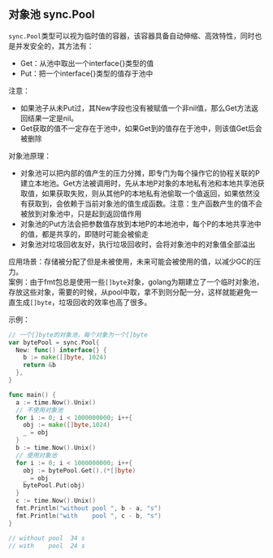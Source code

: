 ## 对象池 sync.Pool

`sync.Pool`类型可以视为临时值的容器，该容器具备自动伸缩、高效特性，同时也是并发安全的，其方法有：
- Get：从池中取出一个interface{}类型的值
- Put：把一个interface{}类型的值存于池中

注意：
- 如果池子从未Put过，其New字段也没有被赋值一个非nil值，那么Get方法返回结果一定是nil。  
- Get获取的值不一定存在于池中，如果Get到的值存在于池中，则该值Get后会被删除

对象池原理：
- 对象池可以把内部的值产生的压力分摊，即专门为每个操作它的协程关联的P建立本地池。Get方法被调用时，先从本地P对象的本地私有池和本地共享池获取值，如果获取失败，则从其他P的本地私有池偷取一个值返回，如果依然没有获取到，会依赖于当前对象池的值生成函数。注意：生产函数产生的值不会被放到对象池中，只是起到返回值作用
- 对象池的Put方法会把参数值存放到本地P的本地池中，每个P的本地共享池中的值，都是共享的，即随时可能会被偷走
- 对象池对垃圾回收友好，执行垃圾回收时，会将对象池中的对象值全部溢出

应用场景：存储被分配了但是未被使用，未来可能会被使用的值，以减少GC的压力。  
案例：由于fmt包总是使用一些`[]byte`对象，golang为期建立了一个临时对象池，存放这些对象，需要的时候，从pool中取，拿不到则分配一分，这样就能避免一直生成`[]byte`，垃圾回收的效率也高了很多。   

示例：
```go
// 一个[]byte的对象池，每个对象为一个[]byte
var bytePool = sync.Pool{
  New: func() interface{} {
    b := make([]byte, 1024)
    return &b
  },
}

func main() {
  a := time.Now().Unix()
  // 不使用对象池
  for i := 0; i < 1000000000; i++{
    obj := make([]byte,1024)
    _ = obj
  }
  b := time.Now().Unix()
  // 使用对象池
  for i := 0; i < 1000000000; i++{
    obj := bytePool.Get().(*[]byte)
    _ = obj
    bytePool.Put(obj)
  }
  c := time.Now().Unix()
  fmt.Println("without pool ", b - a, "s")
  fmt.Println("with    pool ", c - b, "s")
}

// without pool  34 s
// with    pool  24 s
```



